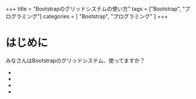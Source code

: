 +++
title = "Bootstrapのグリッドシステムの使い方"
tags = ["Bootstrap", "プログラミング"]
categories = [ "Bootstrap", "プログラミング" ]
+++

# はじめに
みなさんはBootstrapのグリッドシステム、使ってますか？



-

-

-

-


